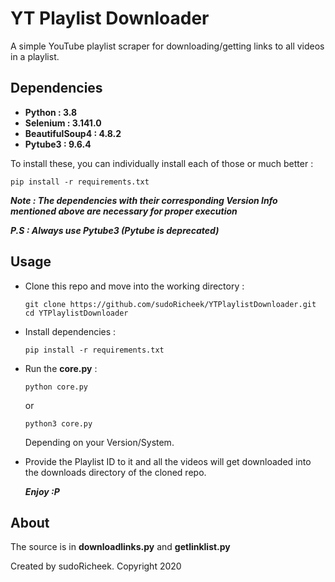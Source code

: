 # YT Playlist Downloader

A simple YouTube playlist scraper for downloading/getting links to all videos in a playlist.

## Dependencies

* **Python : 3.8**
* **Selenium : 3.141.0**
* **BeautifulSoup4 : 4.8.2**
* **Pytube3 : 9.6.4**

To install these, you can individually install each of those or much better :
```
pip install -r requirements.txt
```

***Note : The dependencies with their corresponding Version Info mentioned above are necessary for proper execution***

***P.S : Always use Pytube3 (Pytube is deprecated)***

## Usage

* Clone this repo and move into the working directory :
  ```
  git clone https://github.com/sudoRicheek/YTPlaylistDownloader.git
  cd YTPlaylistDownloader
  ```
* Install dependencies :
  ```
  pip install -r requirements.txt
  ```

* Run the **core.py** :
  ```
  python core.py
  ```
  or
  ```
  python3 core.py
  ```
  Depending on your Version/System.

* Provide the Playlist ID to it and all the videos will get downloaded into the downloads directory of the cloned repo.

  ***Enjoy :P***


## About

The source is in **downloadlinks.py** and **getlinklist.py**

Created by sudoRicheek. Copyright 2020

